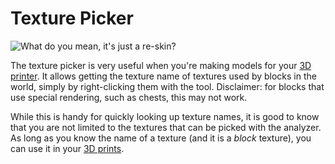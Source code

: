 # Texture Picker

![What do you mean, it's just a re-skin?](oredict:oc:texturePicker)

The texture picker is very useful when you're making models for your [3D printer](../block/printer.md). It allows getting the texture name of textures used by blocks in the world, simply by right-clicking them with the tool. Disclaimer: for blocks that use special rendering, such as chests, this may not work.

While this is handy for quickly looking up texture names, it is good to know that you are not limited to the textures that can be picked with the analyzer. As long as you know the name of a texture (and it is a *block* texture), you can use it in your [3D prints](../block/print.md).
